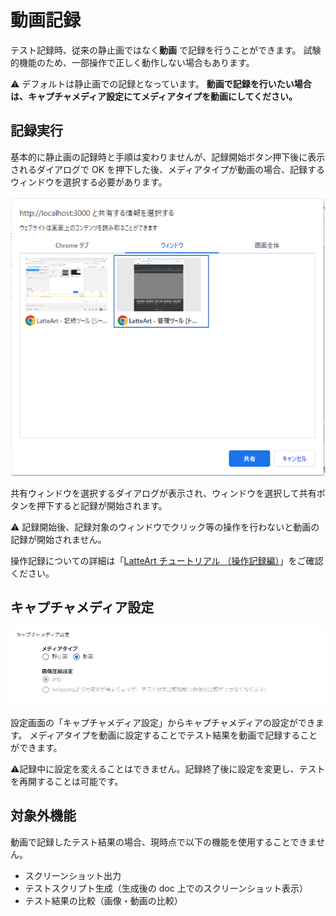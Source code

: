 # 動画記録

テスト記録時、従来の静止画ではなく**動画** で記録を行うことができます。
試験的機能のため、一部操作で正しく動作しない場合もあります。

:warning: デフォルトは静止画での記録となっています。 **動画で記録を行いたい場合は、キャプチャメディア設定にてメディアタイプを動画にしてください。**

## 記録実行

基本的に静止画の記録時と手順は変わりませんが、記録開始ボタン押下後に表示されるダイアログで OK を押下した後、メディアタイプが動画の場合、記録するウィンドウを選択する必要があります。

<img src="./images/shared-window-selection-dialog.png"/>

共有ウィンドウを選択するダイアログが表示され、ウィンドウを選択して共有ボタンを押下すると記録が開始されます。

:warning: 記録開始後、記録対象のウィンドウでクリック等の操作を行わないと動画の記録が開始されません。

操作記録についての詳細は「[LatteArt チュートリアル （操作記録編）](/docs/tutorial/capture/tutorial-capture.md)」をご確認ください。

## キャプチャメディア設定

<img src="./images/capture-media-config.png" width="700"/>

設定画面の「キャプチャメディア設定」からキャプチャメディアの設定ができます。
メディアタイプを動画に設定することでテスト結果を動画で記録することができます。

:warning:記録中に設定を変えることはできません。記録終了後に設定を変更し、テストを再開することは可能です。

## 対象外機能

動画で記録したテスト結果の場合、現時点で以下の機能を使用することできません。

- スクリーンショット出力
- テストスクリプト生成（生成後の doc 上でのスクリーンショット表示）
- テスト結果の比較（画像・動画の比較）
